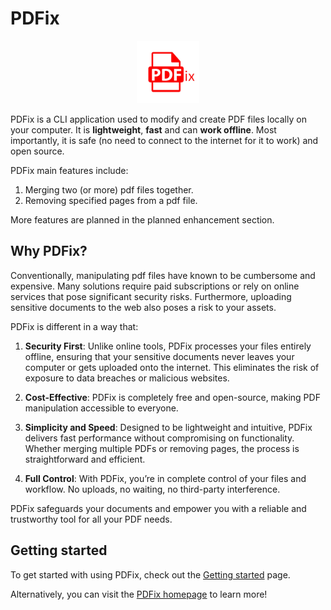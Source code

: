 # PDFix

<p align="center">
<img src="./docs/images/logoImage.png" width="100">
</p>

PDFix is a CLI application used to modify and create PDF files locally on your computer. It is **lightweight**, **fast** and can **work offline**. Most importantly, it is safe (no need to connect to the internet for it to work) and open source.

PDFix main features include:

1. Merging two (or more) pdf files together.
2. Removing specified pages from a pdf file.

More features are planned in the planned enhancement section.

## Why PDFix?

Conventionally, manipulating pdf files have known to be cumbersome and expensive. Many solutions require paid subscriptions or rely on online services that pose significant security risks. Furthermore, uploading sensitive documents to the web also poses a risk to your assets.

PDFix is different in a way that:

1. **Security First**: Unlike online tools, PDFix processes your files entirely offline, ensuring that your sensitive documents never leaves your computer or gets uploaded onto the internet. This eliminates the risk of exposure to data breaches or malicious websites.

2. **Cost-Effective**: PDFix is completely free and open-source, making PDF manipulation accessible to everyone.

3. **Simplicity and Speed**: Designed to be lightweight and intuitive, PDFix delivers fast performance without compromising on functionality. Whether merging multiple PDFs or removing pages, the process is straightforward and efficient.

4. **Full Control**: With PDFix, you’re in complete control of your files and workflow. No uploads, no waiting, no third-party interference.

PDFix safeguards your documents and empower you with a reliable and trustworthy tool for all your PDF needs.

## Getting started

To get started with using PDFix, check out the [Getting started](./contents/gettingStarted.md) page.

Alternatively, you can visit the [PDFix homepage](https://incogdino.github.io/pdfix/) to learn more!
